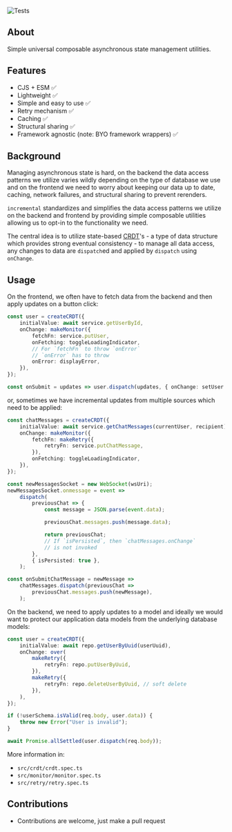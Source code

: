 ![Tests](https://github.com/nmathew98/incremental/actions/workflows/main.yml/badge.svg)

## About

Simple universal composable asynchronous state management utilities.

## Features

-   CJS + ESM ✅
-   Lightweight ✅
-   Simple and easy to use ✅
-   Retry mechanism ✅
-   Caching ✅
-   Structural sharing ✅
-   Framework agnostic (note: BYO framework wrappers) ✅

## Background

Managing asynchronous state is hard, on the backend the data access patterns we utilize varies wildly depending on the type of database we use and on the frontend we need to worry about keeping our data up to date, caching, network failures, and structural sharing to prevent rerenders.

`incremental` standardizes and simplifies the data access patterns we utilize on the backend and frontend by providing simple composable utilities allowing us to opt-in to the functionality we need.

The central idea is to utilize state-based [CRDT](https://en.wikipedia.org/wiki/Conflict-free_replicated_data_type)'s - a type of data structure which provides strong eventual consistency - to manage all data access, any changes to data are `dispatch`ed and applied by `dispatch` using `onChange`.

## Usage

On the frontend, we often have to fetch data from the backend and then apply updates on a button click:

```typescript
const user = createCRDT({
	initialValue: await service.getUserById,
	onChange: makeMonitor({
		fetchFn: service.putUser,
		onFetching: toggleLoadingIndicator,
		// For `fetchFn` to throw `onError`
		// `onError` has to throw
		onError: displayError,
	}),
});

const onSubmit = updates => user.dispatch(updates, { onChange: setUser });
```

or, sometimes we have incremental updates from multiple sources which need to be applied:

```typescript
const chatMessages = createCRDT({
	initialValue: await service.getChatMessages(currentUser, recipient),
	onChange: makeMonitor({
		fetchFn: makeRetry({
			retryFn: service.putChatMessage,
		}),
		onFetching: toggleLoadingIndicator,
	}),
});

const newMessagesSocket = new WebSocket(wsUri);
newMessagesSocket.onmessage = event =>
	dispatch(
		previousChat => {
			const message = JSON.parse(event.data);

			previousChat.messages.push(message.data);

			return previousChat;
			// If `isPersisted`, then `chatMessages.onChange`
			// is not invoked
		},
		{ isPersisted: true },
	);

const onSubmitChatMessage = newMessage =>
	chatMessages.dispatch(previousChat =>
		previousChat.messages.push(newMessage),
	);
```

On the backend, we need to apply updates to a model and ideally we would want to protect our application data models from the underlying database models:

```typescript
const user = createCRDT({
	initialValue: await repo.getUserByUuid(userUuid),
	onChange: over(
		makeRetry({
			retryFn: repo.putUserByUuid,
		}),
		makeRetry({
			retryFn: repo.deleteUserByUuid, // soft delete
		}),
	),
});

if (!userSchema.isValid(req.body, user.data)) {
	throw new Error("User is invalid");
}

await Promise.allSettled(user.dispatch(req.body));
```

More information in:

-   `src/crdt/crdt.spec.ts`
-   `src/monitor/monitor.spec.ts`
-   `src/retry/retry.spec.ts`

## Contributions

-   Contributions are welcome, just make a pull request
